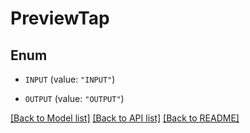 # PreviewTap

## Enum


* `INPUT` (value: `"INPUT"`)

* `OUTPUT` (value: `"OUTPUT"`)


[[Back to Model list]](../README.md#documentation-for-models) [[Back to API list]](../README.md#documentation-for-api-endpoints) [[Back to README]](../README.md)


